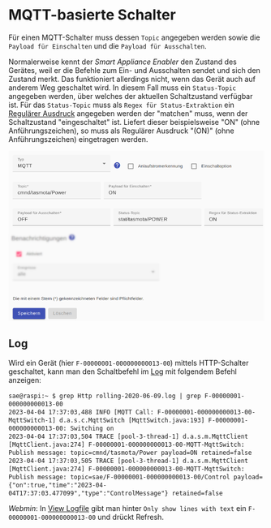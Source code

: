 # MQTT-basierte Schalter

Für einen MQTT-Schalter muss dessen `Topic` angegeben werden sowie die `Payload für Einschalten` und die `Payload für Ausschalten`.

Normalerweise kennt der *Smart Appliance Enabler* den Zustand des Gerätes, weil er die Befehle zum Ein- und Ausschalten sendet und sich den Zustand merkt. Das funktioniert allerdings nicht, wenn das Gerät auch auf anderem Weg geschaltet wird. In diesem Fall muss ein `Status-Topic` angegeben werden, über welches der aktuellen Schaltzustand verfügbar ist. Für das `Status-Topic` muss als `Regex für Status-Extraktion` ein [Regulärer Ausdruck](ValueExtraction_DE.md) angegeben werden der "matchen" muss, wenn der Schaltzustand "eingeschaltet" ist. Liefert dieser beispielsweise "ON" (ohne Anführungszeichen), so muss als Regulärer Ausdruck "(ON)" (ohne Anführungszeichen) eingetragen werden.

![MQTT Switch](../pics/fe/MqttSwitch_DE.png)

## Log
Wird ein Gerät (hier `F-00000001-000000000013-00`) mittels HTTP-Schalter geschaltet, kann man den Schaltbefehl im [Log](Logging_DE.md) mit folgendem Befehl anzeigen:

```console
sae@raspi:~ $ grep Http rolling-2020-06-09.log | grep F-00000001-000000000013-00
2023-04-04 17:37:03,488 INFO [MQTT Call: F-00000001-000000000013-00-MqttSwitch-1] d.a.s.c.MqttSwitch [MqttSwitch.java:193] F-00000001-000000000013-00: Switching on
2023-04-04 17:37:03,504 TRACE [pool-3-thread-1] d.a.s.m.MqttClient [MqttClient.java:274] F-00000001-000000000013-00-MQTT-MqttSwitch: Publish message: topic=cmnd/tasmota/Power payload=ON retained=false
2023-04-04 17:37:03,505 TRACE [pool-3-thread-1] d.a.s.m.MqttClient [MqttClient.java:274] F-00000001-000000000013-00-MQTT-MqttSwitch: Publish message: topic=sae/F-00000001-000000000013-00/Control payload={"on":true,"time":"2023-04-04T17:37:03.477099","type":"ControlMessage"} retained=false
```

*Webmin*: In [View Logfile](Logging_DE.md#user-content-webmin-logs) gibt man hinter `Only show lines with text` ein `F-00000001-000000000013-00` und drückt Refresh.
